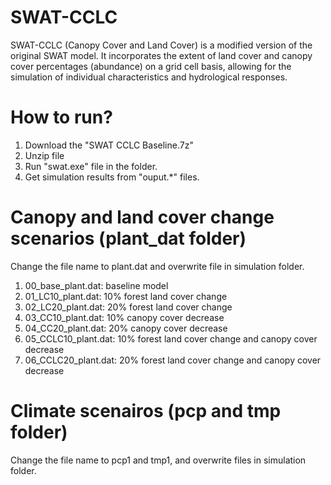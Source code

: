 # SWAT-CCLC
SWAT-CCLC (Canopy Cover and Land Cover) is a modified version of the original SWAT model. It incorporates the extent of land cover and canopy cover percentages (abundance) on a grid cell basis, allowing for the simulation of individual characteristics and hydrological responses.

# How to run?
1. Download the "SWAT CCLC Baseline.7z"
2. Unzip file
3. Run "swat.exe" file in the folder.
4. Get simulation results from "ouput.*" files.

# Canopy and land cover change scenarios (plant_dat folder)
Change the file name to plant.dat and overwrite file in simulation folder.
1. 00_base_plant.dat: baseline model
2. 01_LC10_plant.dat: 10% forest land cover change
3. 02_LC20_plant.dat: 20% forest land cover change
4. 03_CC10_plant.dat: 10% canopy cover decrease
5. 04_CC20_plant.dat: 20% canopy cover decrease
6. 05_CCLC10_plant.dat: 10% forest land cover change and canopy cover decrease
7. 06_CCLC20_plant.dat: 20% forest land cover change and canopy cover decrease

# Climate scenairos (pcp and tmp folder)
Change the file name to pcp1 and tmp1, and overwrite files in simulation folder.
